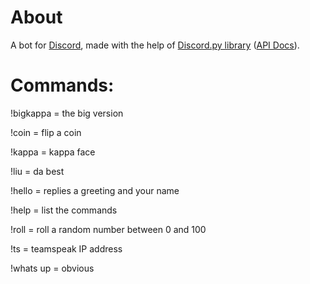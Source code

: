 # About

A bot for [Discord](https://discordapp.com/), made with the help of [Discord.py library](https://github.com/Rapptz/discord.py) ([API Docs](http://rapptz.github.io/discord.py/)).

# Commands:

!bigkappa   = the big version

!coin       = flip a coin

!kappa      = kappa face

!liu        = da best

!hello      = replies a greeting and your name

!help       = list the commands

!roll       = roll a random number between 0 and 100

!ts         = teamspeak IP address

!whats up   = obvious

